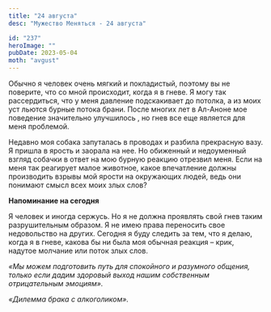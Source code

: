 ```yaml
---
title: "24 августа"
desc: "Мужество Меняться - 24 августа"

id: "237"
heroImage: ""
pubDate: 2023-05-04
moth: "avgust"
---
```


Обычно я человек очень мягкий и покладистый, поэтому вы не поверите, что со
мной происходит, когда я в гневе. Я могу так рассердиться, что у меня давление
подскакивает до потолка, а из моих уст льются бурные потока брани. После
многих лет в Ал-Аноне мое поведение значительно улучшилось , но гнев все еще
является для меня проблемой.

Недавно моя собака запуталась в проводах и разбила прекрасную вазу. Я пришла в
ярость и заорала на нее. Но обиженный и недоуменный взгляд собачки в ответ на
мою бурную реакцию отрезвил меня. Если на меня так реагирует малое животное,
какое впечатление должны производить взрывы мой ярости на окружающих людей,
ведь они понимают смысл всех моих злых слов?

**Напоминание на сегодня**

Я человек и иногда сержусь. Но я не должна проявлять свой гнев таким
разрушительным образом. Я не имею права переносить свое недовольство на
других. Сегодня я буду следить за тем, что я делаю, когда я в гневе, какова бы
ни была моя обычная реакция – крик, надутое молчание или поток злых слов.

_«Мы можем подготовить путь для спокойного и разумного общения, только если
дадим здоровый выход нашим собственным отрицательным эмоциям»._

_«Дилемма брака с алкоголиком»._
